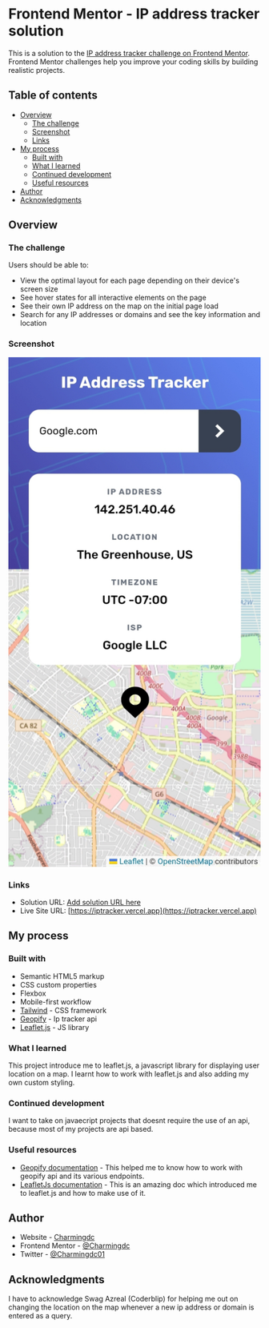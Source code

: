 # Frontend Mentor - IP address tracker solution

This is a solution to the [IP address tracker challenge on Frontend Mentor](https://www.frontendmentor.io/challenges/ip-address-tracker-I8-0yYAH0). Frontend Mentor challenges help you improve your coding skills by building realistic projects. 

## Table of contents

- [Overview](#overview)
  - [The challenge](#the-challenge)
  - [Screenshot](#screenshot)
  - [Links](#links)
- [My process](#my-process)
  - [Built with](#built-with)
  - [What I learned](#what-i-learned)
  - [Continued development](#continued-development)
  - [Useful resources](#useful-resources)
- [Author](#author)
- [Acknowledgments](#acknowledgments)


## Overview

### The challenge

Users should be able to:

- View the optimal layout for each page depending on their device's screen size
- See hover states for all interactive elements on the page
- See their own IP address on the map on the initial page load
- Search for any IP addresses or domains and see the key information and location

### Screenshot

![](./screenshot.jpg)


### Links

- Solution URL: [Add solution URL here](https://your-solution-url.com)
- Live Site URL: [https://iptracker.vercel.app](https://iptracker.vercel.app)

## My process

### Built with

- Semantic HTML5 markup
- CSS custom properties
- Flexbox
- Mobile-first workflow
- [Tailwind](https://tailwindcss.com/) - CSS framework
- [Geopify](https://geo.pify.org/) - Ip tracker api
- [Leaflet.js](https://leafletjs.com/) - JS library


### What I learned

This project introduce me to leaflet.js, a javascript library for displaying user location on a map. I learnt how to work with leaflet.js and also adding my own custom styling.

### Continued development

I want to take on javaecript projects that doesnt require the use of an api, because most of my projects are api based.

### Useful resources

- [Geopify documentation](https://geo.ipify.org/doc) - This helped me to know how to work with geopify api and its various endpoints.
- [LeafletJs documentation](https://leafletjs.com/reference.html) - This is an amazing doc which introduced me to leaflet.js and how to make use of it.


## Author

- Website - [Charmingdc](https://taplink.cc/charmingdc)
- Frontend Mentor - [@Charmingdc](https://www.frontendmentor.io/profile/Charmingdc)
- Twitter - [@Charmingdc01](https://www.twitter.com/Charmingdc01)


## Acknowledgments

I have to acknowledge Swag Azreal (Coderblip) for helping me out on changing the location on the map whenever a new ip address or domain is entered as a query.